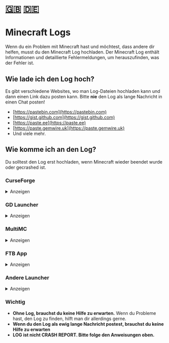 # [🇬🇧](#en) [🇩🇪](#de)

<a name="de"></a>
# Minecraft Logs

Wenn du ein Problem mit Minecraft hast und möchtest, dass andere dir helfen, musst du den Minecraft Log hochladen.
Der Minecraft Log enthält Informationen und detaillierte Fehlermeldungen, um herauszufinden, was der Fehler ist.

## Wie lade ich den Log hoch?

Es gibt verschiedene Websites, wo man Log-Dateien hochladen kann und dann einen Link dazu posten kann.
Bitte **nie** den Log als lange Nachricht in einen Chat posten!

* [https://pastebin.com](https://pastebin.com)
* [https://gist.github.com](https://gist.github.com)
* [https://paste.ee](https://paste.ee)
* [https://paste.gemwire.uk](https://paste.gemwire.uk)
* Und viele mehr.

## Wie komme ich an den Log?

Du solltest den Log erst hochladen, wenn Minecraft wieder beendet wurde oder gecrashed ist.

### CurseForge

<a name="curseforge"></a>
<details>
<summary>Anzeigen</summary>

In CurseForge machst du einen Rechts-Klick auf das Modpack-Profil, dann auf `Ordner öffnen`.
Dort gibt es den Ordner `logs`.
Darin befindet sich eine Datei namens `latest.log`.
Diese lädst du dann auf einer der Seiten hoch.

</details>

### GD Launcher

<a name="gd launcher"></a>
<details>
<summary>Anzeigen</summary>

Im GD Launcher machst du einen Rechts-Klick auf das Modpack-Profil, dann auf `Open Folder`.
Dort gibt es den Ordner `logs`.
Darin befindet sich eine Datei namens `latest.log`.
Diese lädst du dann auf einer der Seiten hoch.

</details>

### MultiMC

<a name="multimc"></a>
<details>
<summary>Anzeigen</summary>

In MultiMC drückst du auf `Instanz Bearbeiten`, dann auf `Andere Logs`, wählst oben `logs/latest.log` und klickst dann
auf `Hochladen`.
Du bekommst dann einen Link, den du posten kannst.
Alternativ kannst du auch im Tab `Minecraft Log` oben rechts auf `Hochladen` klicken.

</details>

### FTB App

<a name="ftb app"></a>
<details>
<summary>Anzeigen</summary>

In der FTP App klickst du dein Modpack-Profil an, dort rechts oben auf `Settings`, anschließend links unten
auf `OpenFolder`.
Dort gibt es den Ordner `logs`.
Darin befindet sich eine Datei namens `latest.log`.
Diese lädst du dann auf einer der Seiten hoch.

</details>

### Andere Launcher

<a name="ftb app"></a>
<details>
<summary>Anzeigen</summary>

*Hey du solltest überlegen zu [MultiMC](https://multimc.org/) zu wechseln.
Damit geht vieles rund um Minecraft viel einfacher und du kannst auch ganz einfach ModPacks von CurseForge
installieren.*

In deinem `.minecraft` Ordner gibt es den Ordner `logs`.
Darin befindet sich eine Datei namens `latest.log`.
Diese lädst du dann auf einer der Seiten hoch.

</details>

### Wichtig

* **Ohne Log, brauchst du keine Hilfe zu erwarten.**
  Wenn du Probleme hast, den Log zu finden, hilft man dir allerdings gerne.
* **Wenn du den Log als ewig lange Nachricht postest, brauchst du keine Hilfe zu erwarten**
* **LOG ist nicht CRASH REPORT. Bitte folge den Anweisungen oben.**